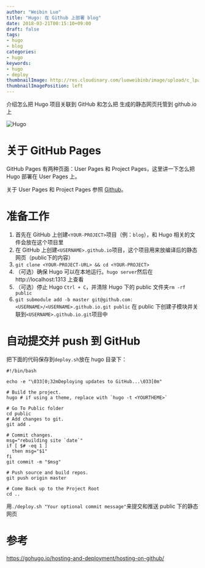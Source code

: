 ```yaml
---
author: "Weibin Luo"
title: "Hugo: 在 Github 上部署 blog"
date: 2018-03-21T00:15:10+09:00
draft: false
tags:
- hugo
- blog
categories:
- hugo
keywords:
- hugo
- deploy
thumbnailImage: http://res.cloudinary.com/luoweibinb/image/upload/c_lpad,h_150,w_150/v1521591724/hugo/hugo-logo.png
thumbnailImagePosition: left
---
```


介绍怎么把 Hugo 项目关联到 GitHub 和怎么把 生成的静态网页托管到 github.io 上

<!--more-->
![Hugo](http://res.cloudinary.com/luoweibinb/image/upload/v1521591724/hugo/hugo-logo.png)

# 关于 GitHub Pages

GitHub Pages 有两种页面：User Pages 和 Project Pages，这里讲一下怎么把 Hugo 部署在 User Pages 上。

关于 User Pages 和 Project Pages 参照 [Github](https://help.github.com/articles/user-organization-and-project-pages/#user--organization-pages)。

# 准备工作

1. 首先在 GitHub 上创建`<YOUR-PROJECT>`项目（例：`blog`），和 Hugo 相关的文件会放在这个项目里
2. 在 GitHub 上创建`<USERNAME>.github.io`项目，这个项目用来放编译后的静态网页（public下的内容）
3. `git clone <YOUR-PROJECT-URL> && cd <YOUR-PROJECT>`
4. （可选）确保 Hugo 可以在本地运行。`hugo server`然后在 http://localhost:1313 上查看
5. （可选）停止 Hugo `Ctrl + C`，并清除 Hugo 下的 public 文件夹`rm -rf public`
6. `git submodule add -b master git@github.com:<USERNAME>/<USERNAME>.github.io.git public` 在 public 下创建子模块并关联到`<USERNAME>.github.io.git`项目中

# 自动提交并 push 到 GitHub

把下面的代码保存到`deploy.sh`放在 hugo 目录下：

```
#!/bin/bash

echo -e "\033[0;32mDeploying updates to GitHub...\033[0m"

# Build the project.
hugo # if using a theme, replace with `hugo -t <YOURTHEME>`

# Go To Public folder
cd public
# Add changes to git.
git add .

# Commit changes.
msg="rebuilding site `date`"
if [ $# -eq 1 ]
  then msg="$1"
fi
git commit -m "$msg"

# Push source and build repos.
git push origin master

# Come Back up to the Project Root
cd ..
```

用`./deploy.sh "Your optional commit message"`来提交和推送 public 下的静态网页

# 参考

https://gohugo.io/hosting-and-deployment/hosting-on-github/
